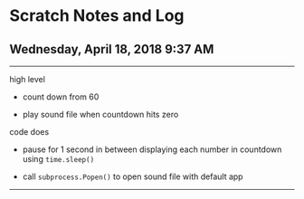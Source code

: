# Scratch Notes and Log

## Wednesday, April 18, 2018 9:37 AM

-------------------------------------

high level

* count down from 60

* play sound file when countdown hits zero

code does

* pause for 1 second in between displaying each number in countdown using `time.sleep()`

* call `subprocess.Popen()` to open sound file with default app

-------------------------------------
